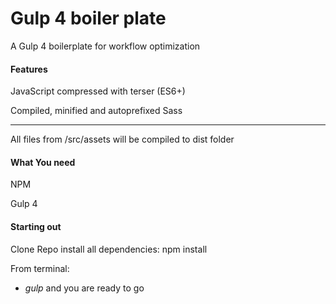 # Gulp 4 boiler plate

A Gulp 4 boilerplate for workflow optimization

#### Features

JavaScript compressed with terser (ES6+)

Compiled, minified and autoprefixed Sass

---

All files from /src/assets will be compiled to dist folder

#### What You need

NPM

Gulp 4

#### Starting out

Clone Repo
install all dependencies: npm install

From terminal:

- _gulp_ and you are ready to go
